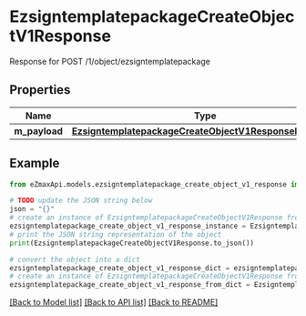 # EzsigntemplatepackageCreateObjectV1Response

Response for POST /1/object/ezsigntemplatepackage

## Properties

Name | Type | Description | Notes
------------ | ------------- | ------------- | -------------
**m_payload** | [**EzsigntemplatepackageCreateObjectV1ResponseMPayload**](EzsigntemplatepackageCreateObjectV1ResponseMPayload.md) |  | 

## Example

```python
from eZmaxApi.models.ezsigntemplatepackage_create_object_v1_response import EzsigntemplatepackageCreateObjectV1Response

# TODO update the JSON string below
json = "{}"
# create an instance of EzsigntemplatepackageCreateObjectV1Response from a JSON string
ezsigntemplatepackage_create_object_v1_response_instance = EzsigntemplatepackageCreateObjectV1Response.from_json(json)
# print the JSON string representation of the object
print(EzsigntemplatepackageCreateObjectV1Response.to_json())

# convert the object into a dict
ezsigntemplatepackage_create_object_v1_response_dict = ezsigntemplatepackage_create_object_v1_response_instance.to_dict()
# create an instance of EzsigntemplatepackageCreateObjectV1Response from a dict
ezsigntemplatepackage_create_object_v1_response_from_dict = EzsigntemplatepackageCreateObjectV1Response.from_dict(ezsigntemplatepackage_create_object_v1_response_dict)
```
[[Back to Model list]](../README.md#documentation-for-models) [[Back to API list]](../README.md#documentation-for-api-endpoints) [[Back to README]](../README.md)


